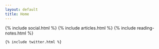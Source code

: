 ```yaml
---
layout: default
title: Home
---   
```


<div class="col-md-12">
    {% include social.html %}
    {% include articles.html %}
    {% include reading-notes.html %}
<!--     {% include instagram.html %} -->
<!-- </div> -->

<!-- <div class="col-md-6"> -->
<!--     {% include youtube.html %} -->
    {% include twitter.html %}
</div>